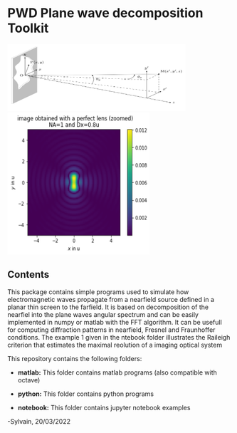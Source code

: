 # PWD Plane wave decomposition Toolkit

<img src="./img/Fraunhofer picture.png" width="400" height="150"><img src="./img/Rayleigh.png" width="320" height="320">  

## Contents
This package contains simple programs used to simulate how electromagnetic waves propagate from a nearfield source defined in a planar thin screen to the farfield.
It is based on decomposition of the nearfiel into the plane waves angular spectrum and can be easily implemented in numpy or matlab with the FFT algorithm.
It can be usefull for computing diffraction patterns in nearfield, Fresnel and Fraunhoffer conditions.
The example 1 given in the ntebook folder illustrates the Raileigh criterion that estimates the maximal reolution of a imaging optical system

This repository contains the following folders: 

* **matlab:** This folder contains matlab programs (also compatible with octave)

* **python:** This folder contains python programs 

* **notebook:** This folder contains jupyter notebook examples 


-Sylvain, 20/03/2022
